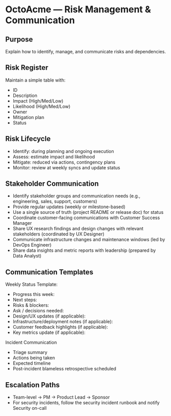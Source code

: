 # OctoAcme — Risk Management & Communication

## Purpose
Explain how to identify, manage, and communicate risks and dependencies.

## Risk Register
Maintain a simple table with:
- ID
- Description
- Impact (High/Med/Low)
- Likelihood (High/Med/Low)
- Owner
- Mitigation plan
- Status

## Risk Lifecycle
- Identify: during planning and ongoing execution
- Assess: estimate impact and likelihood
- Mitigate: reduced via actions, contingency plans
- Monitor: review at weekly syncs and update status

## Stakeholder Communication
- Identify stakeholder groups and communication needs (e.g., engineering, sales, support, customers)
- Provide regular updates (weekly or milestone-based)
- Use a single source of truth (project README or release doc) for status
- Coordinate customer-facing communications with Customer Success Manager
- Share UX research findings and design changes with relevant stakeholders (coordinated by UX Designer)
- Communicate infrastructure changes and maintenance windows (led by DevOps Engineer)
- Share data insights and metric reports with leadership (prepared by Data Analyst)

## Communication Templates
Weekly Status Template:
- Progress this week:
- Next steps:
- Risks & blockers:
- Ask / decisions needed:
- Design/UX updates (if applicable):
- Infrastructure/deployment notes (if applicable):
- Customer feedback highlights (if applicable):
- Key metrics update (if applicable):

Incident Communication
- Triage summary
- Actions being taken
- Expected timeline
- Post-incident blameless retrospective scheduled

## Escalation Paths
- Team-level -> PM -> Product Lead -> Sponsor
- For security incidents, follow the security incident runbook and notify Security on-call
